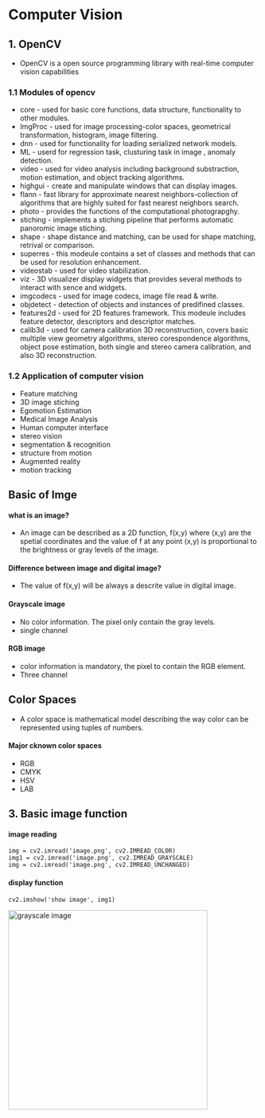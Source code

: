 # Computer Vision

## 1. OpenCV
* OpenCV is a open source programming library with real-time computer vision capabilities

### 1.1 Modules of opencv
* core - used for basic core functions, data structure, functionality to other modules.
* ImgProc - used for image processing-color spaces, geometrical transformation, histogram, image filtering.
* dnn - used for functionality for loading serialized network models.
* ML - userd for regression task, clusturing task in image , anomaly detection.
* video - used for video analysis including background substraction, motion estimation, and object tracking algorithms.
* highgui - create and manipulate windows that can display images.
* flann - fast library for approximate nearest neighbors-collection of algorithms that are highly suited for fast nearest neighbors search.
* photo - provides the functions of the computational photograpghy.
* stiching - implements a stiching pipeline that performs automatic panoromic image stiching.
* shape - shape distance and matching, can be used for shape matching, retrival or comparison.
* superres - this modeule contains a set of classes and methods that can be used for resolution enhancement.
* videostab - used for video stabilization.
* viz - 3D visualizer display widgets that provides several methods to interact with sence and widgets.
* imgcodecs - used for image codecs, image file read & write.
* objdetect - detection of objects and instances of predifined classes.
* features2d - used for 2D features framework. This modeule includes feature detector, descriptors and descriptor matches.
* calib3d - used for camera calibration 3D reconstruction, covers basic multiple view geometry algorithms, stereo corespondence algorithms, object pose estimation, both single and stereo camera calibration, and also 3D reconstruction.

### 1.2 Application of computer vision
* Feature matching
* 3D image stiching
* Egomotion Estimation
* Medical Image Analysis
* Human computer interface
* stereo vision
* segmentation & recognition
* structure from motion
* Augmented reality
* motion tracking

## Basic of Imge
#### what is an image?
* An image can be described as a 2D function, f(x,y) where (x,y) are the spetial coordinates and the value of f at any point (x,y) is proportional to the brightness or gray levels of the image.

#### Difference between image and digital image?
* The value of f(x,y) will be always a descrite value in digital image.

#### Grayscale image
* No color information. The pixel only contain the gray levels.
* single channel

#### RGB image
* color information is mandatory, the pixel to contain the RGB element.
* Three channel

## Color Spaces
* A color space is mathematical model describing the way color can be represented using tuples of numbers.

#### Major cknown color spaces
* RGB
* CMYK
* HSV
* LAB 

## 3. Basic image function
#### image reading
    img = cv2.imread('image.png', cv2.IMREAD_COLOR)
    img1 = cv2.imread('image.png', cv2.IMREAD_GRAYSCALE)
    img = cv2.imread('image.png', cv2.IMREAD_UNCHANGED)

#### display function
    cv2.imshow('show image', img1)

<img src="C:\Users\HP.DESKTOP-5IHNLMQ\Desktop\stud\gray image.jpg" alt="grayscale image" width=400 height=400>




